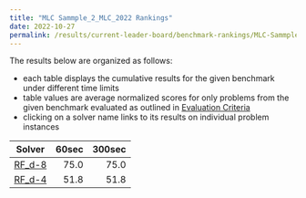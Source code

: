 ```yaml
---
title: "MLC Sammple_2_MLC_2022 Rankings"
date: 2022-10-27
permalink: /results/current-leader-board/benchmark-rankings/MLC-Sammple_2_MLC_2022-rankings
---
```




The results below are organized as follows:
- each table displays the cumulative results for the given benchmark under different time limits
- table values are average normalized scores for only problems from the given benchmark evaluated as outlined in [Evaluation Criteria](https://uaicompetition.github.io/uci-2022/results/evaluation-criteria/)
- clicking on a solver name links to its results on individual problem instances


|                   Solver                    | 60sec | 300sec |
| ------------------------------------------- | ----: | -----: |
| [RF_d-8](../solver-scores/RF_d-8-scores.md) |  75.0 |   75.0 |
| [RF_d-4](../solver-scores/RF_d-4-scores.md) |  51.8 |   51.8 |

